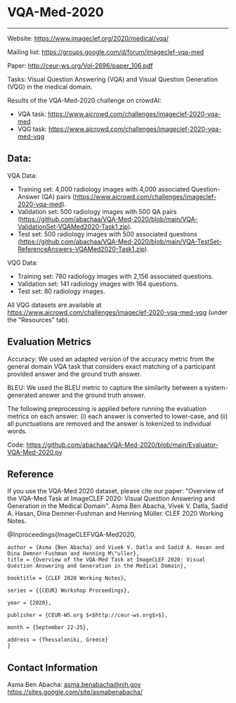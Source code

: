 # VQA-Med-2020
-------------

Website: https://www.imageclef.org/2020/medical/vqa/

Mailing list: https://groups.google.com/d/forum/imageclef-vqa-med

Paper: http://ceur-ws.org/Vol-2696/paper_106.pdf

Tasks: Visual Question Answering (VQA) and Visual Question Generation (VQG) in the medical domain. 

Results of the VQA-Med-2020 challenge on crowdAI: 

- VQA task: https://www.aicrowd.com/challenges/imageclef-2020-vqa-med
- VQG task: https://www.aicrowd.com/challenges/imageclef-2020-vqa-med-vqg 


Data: 
--------------

VQA Data: 
- Training set: 4,000 radiology images with 4,000 associated Question-Answer (QA) pairs (https://www.aicrowd.com/challenges/imageclef-2020-vqa-med).
- Validation set: 500 radiology images with 500 QA pairs (https://github.com/abachaa/VQA-Med-2020/blob/main/VQA-ValidationSet-VQAMed2020-Task1.zip).
- Test set: 500 radiology images with 500 associated questions (https://github.com/abachaa/VQA-Med-2020/blob/main/VQA-TestSet-ReferenceAnswers-VQAMed2020-Task1.zip). 


VQG Data:

- Training set: 780 radiology images with 2,156 associated questions.
- Validation set: 141 radiology images with 164 questions.
- Test set: 80 radiology images. 

All VQG datasets are available at https://www.aicrowd.com/challenges/imageclef-2020-vqa-med-vqg (under the "Resources" tab). 

Evaluation Metrics
------------------

Accuracy: We used an adapted version of the accuracy metric from the general domain VQA task that considers exact matching of a participant provided answer and the ground truth answer.

BLEU: We used the BLEU metric to capture the similarity between a system-generated answer and the ground truth answer. 

The following preprocessing is applied before running the evaluation metrics on each answer: (i) each answer is converted to lower-case, and (ii) all punctuations are removed and the answer is tokenized to individual words. 


Code: https://github.com/abachaa/VQA-Med-2020/blob/main/Evaluator-VQA-Med-2020.py 

Reference
----------

If you use the VQA-Med 2020 dataset, please cite our paper: "Overview of the VQA-Med Task at ImageCLEF 2020: Visual Question Answering and Generation in the Medical Domain". 
Asma Ben Abacha, Vivek V. Datla, Sadid A. Hasan, Dina Demner-Fushman and Henning Müller. CLEF 2020 Working Notes.

@Inproceedings{ImageCLEFVQA-Med2020,

    author = {Asma {Ben Abacha} and Vivek V. Datla and Sadid A. Hasan and Dina Demner-Fushman and Henning M\"uller},
    title = {Overview of the VQA-Med Task at ImageCLEF 2020: Visual Question Answering and Generation in the Medical Domain},
    
    booktitle = {CLEF 2020 Working Notes},
    
    series = {{CEUR} Workshop Proceedings},
    
    year = {2020},
    
    publisher = {CEUR-WS.org $<$http://ceur-ws.org$>$},
    
    month = {September 22-25},
    
    address = {Thessaloniki, Greece}
    }
    
    
Contact Information
--------------------

Asma Ben Abacha: asma.benabacha@nih.gov    https://sites.google.com/site/asmabenabacha/
